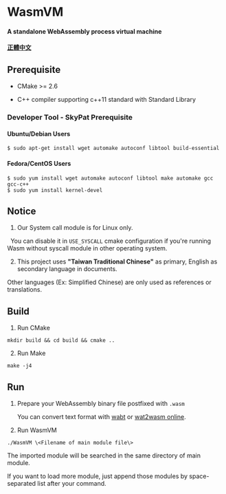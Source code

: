 # WasmVM

#### A standalone WebAssembly process virtual machine

**[正體中文](README.md)**

## Prerequisite

* CMake >= 2.6

* C++ compiler supporting c++11 standard with Standard Library

### Developer Tool - SkyPat Prerequisite 
#### Ubuntu/Debian Users 
`$ sudo apt-get install wget automake autoconf libtool build-essential`

#### Fedora/CentOS Users
```
$ sudo yum install wget automake autoconf libtool make automake gcc gcc-c++
$ sudo yum install kernel-devel 
```

## Notice

1. Our System call module is for Linux only.
  
  You can disable it in `USE_SYSCALL` cmake configuration if you're running Wasm without syscall module in other operating system.
  
 
2. This project uses **"Taiwan Traditional Chinese"** as primary, English as secondary language in documents.
  
  Other languages (Ex: Simplified Chinese) are only used as references or translations.

## Build

1. Run CMake

```shell
mkdir build && cd build && cmake ..
```

2. Run Make

```shell
make -j4
```

## Run

1. Prepare your WebAssembly binary file postfixed with `.wasm`
  
   You can convert text format with [wabt](https://github.com/WebAssembly/wabt) or [wat2wasm online](https://cdn.rawgit.com/WebAssembly/wabt/013802ca01035365e2459c70f0508481393ac075/demo/wast2wasm/).
  
2. Run WasmVM

```shell
./WasmVM \<Filename of main module file\>
```

The imported module will be searched in the same directory of main module.

If you want to load more module, just append those modules by space-separated list after your command.

